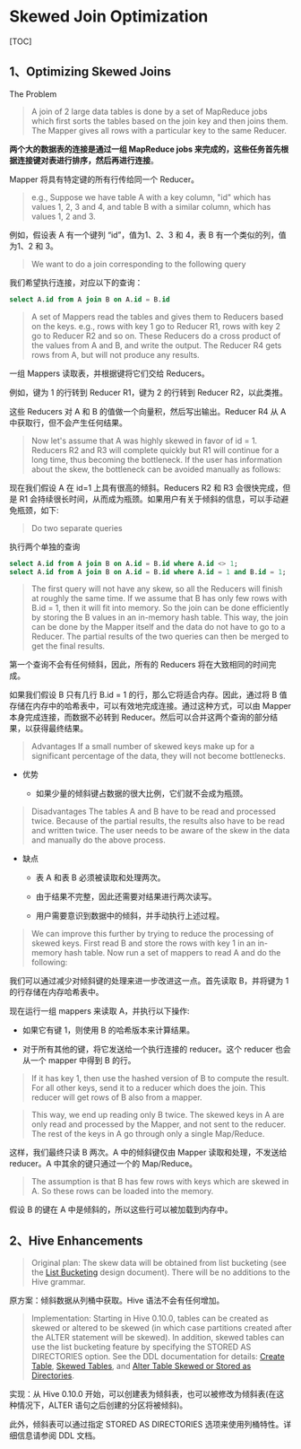 # Skewed Join Optimization

[TOC]

## 1、Optimizing Skewed Joins

The Problem

> A join of 2 large data tables is done by a set of MapReduce jobs which first sorts the tables based on the join key and then joins them. The Mapper gives all rows with a particular key to the same Reducer.

**两个大的数据表的连接是通过一组 MapReduce jobs 来完成的，这些任务首先根据连接键对表进行排序，然后再进行连接**。

Mapper 将具有特定键的所有行传给同一个 Reducer。

> e.g., Suppose we have table A with a key column, "id" which has values 1, 2, 3 and 4, and table B with a similar column, which has values 1, 2 and 3.

例如，假设表 A 有一个键列 “id”，值为1、2、3 和 4，表 B 有一个类似的列，值为1、2 和 3。

> We want to do a join corresponding to the following query

我们希望执行连接，对应以下的查询：

```sql
select A.id from A join B on A.id = B.id
```

> A set of Mappers read the tables and gives them to Reducers based on the keys. e.g., rows with key 1 go to Reducer R1, rows with key 2 go to Reducer R2 and so on. These Reducers do a cross product of the values from A and B, and write the output. The Reducer R4 gets rows from A, but will not produce any results.

一组 Mappers 读取表，并根据键将它们交给 Reducers。

例如，键为 1 的行转到 Reducer R1，键为 2 的行转到 Reducer R2，以此类推。

这些 Reducers 对 A 和 B 的值做一个向量积，然后写出输出。Reducer R4 从 A 中获取行，但不会产生任何结果。

> Now let's assume that A was highly skewed in favor of id = 1. Reducers R2 and R3 will complete quickly but R1 will continue for a long time, thus becoming the bottleneck. If the user has information about the skew, the bottleneck can be avoided manually as follows:

现在我们假设 A 在 id=1 上具有很高的倾斜。Reducers R2 和 R3 会很快完成，但是 R1 会持续很长时间，从而成为瓶颈。如果用户有关于倾斜的信息，可以手动避免瓶颈，如下:

> Do two separate queries

执行两个单独的查询

```sql
select A.id from A join B on A.id = B.id where A.id <> 1;
select A.id from A join B on A.id = B.id where A.id = 1 and B.id = 1;
```

> The first query will not have any skew, so all the Reducers will finish at roughly the same time. If we assume that B has only few rows with B.id = 1, then it will fit into memory. So the join can be done efficiently by storing the B values in an in-memory hash table. This way, the join can be done by the Mapper itself and the data do not have to go to a Reducer. The partial results of the two queries can then be merged to get the final results.

第一个查询不会有任何倾斜，因此，所有的 Reducers 将在大致相同的时间完成。

如果我们假设 B 只有几行 B.id = 1 的行，那么它将适合内存。因此，通过将 B 值存储在内存中的哈希表中，可以有效地完成连接。通过这种方式，可以由 Mapper 本身完成连接，而数据不必转到 Reducer。然后可以合并这两个查询的部分结果，以获得最终结果。

> Advantages
> If a small number of skewed keys make up for a significant percentage of the data, they will not become bottlenecks.

- 优势

	- 如果少量的倾斜键占数据的很大比例，它们就不会成为瓶颈。

> Disadvantages
> The tables A and B have to be read and processed twice.
> Because of the partial results, the results also have to be read and written twice.
> The user needs to be aware of the skew in the data and manually do the above process.

- 缺点

	- 表 A 和表 B 必须被读取和处理两次。

	- 由于结果不完整，因此还需要对结果进行两次读写。

	- 用户需要意识到数据中的倾斜，并手动执行上述过程。

> We can improve this further by trying to reduce the processing of skewed keys. First read B and store the rows with key 1 in an in-memory hash table. Now run a set of mappers to read A and do the following:

我们可以通过减少对倾斜键的处理来进一步改进这一点。首先读取 B，并将键为 1 的行存储在内存哈希表中。

现在运行一组 mappers 来读取 A，并执行以下操作:

- 如果它有键 1，则使用 B 的哈希版本来计算结果。

- 对于所有其他的键，将它发送给一个执行连接的 reducer。这个 reducer 也会从一个 mapper 中得到 B 的行。

> If it has key 1, then use the hashed version of B to compute the result.
> For all other keys, send it to a reducer which does the join. This reducer will get rows of B also from a mapper.

> This way, we end up reading only B twice. The skewed keys in A are only read and processed by the Mapper, and not sent to the reducer. The rest of the keys in A go through only a single Map/Reduce.

这样，我们最终只读 B 两次。A 中的倾斜键仅由 Mapper 读取和处理，不发送给 reducer。A 中其余的键只通过一个的 Map/Reduce。

> The assumption is that B has few rows with keys which are skewed in A. So these rows can be loaded into the memory.

假设 B 的键在 A 中是倾斜的，所以这些行可以被加载到内存中。

## 2、Hive Enhancements

> Original plan:  The skew data will be obtained from list bucketing (see the [List Bucketing](https://cwiki.apache.org/confluence/display/Hive/ListBucketing) design document). There will be no additions to the Hive grammar.

原方案：倾斜数据从列桶中获取。Hive 语法不会有任何增加。

> Implementation:  Starting in Hive 0.10.0, tables can be created as skewed or altered to be skewed (in which case partitions created after the ALTER statement will be skewed). In addition, skewed tables can use the list bucketing feature by specifying the STORED AS DIRECTORIES option. See the DDL documentation for details: [Create Table](https://cwiki.apache.org/confluence/display/Hive/LanguageManual+DDL#LanguageManualDDL-CreateTable), [Skewed Tables](https://cwiki.apache.org/confluence/display/Hive/LanguageManual+DDL#LanguageManualDDL-SkewedTables), and [Alter Table Skewed or Stored as Directories](https://cwiki.apache.org/confluence/display/Hive/LanguageManual+DDL#LanguageManualDDL-AlterTableSkewedorStoredasDirectories).

实现：从 Hive 0.10.0 开始，可以创建表为倾斜表，也可以被修改为倾斜表(在这种情况下，ALTER 语句之后创建的分区将被倾斜)。

此外，倾斜表可以通过指定 STORED AS DIRECTORIES 选项来使用列桶特性。详细信息请参阅 DDL 文档。
